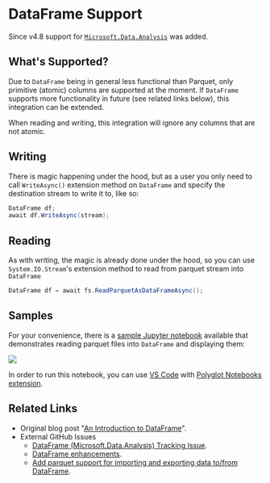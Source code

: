 # DataFrame Support

Since v4.8 support for [`Microsoft.Data.Analysis`](https://www.nuget.org/packages/Microsoft.Data.Analysis) was added. 

## What's Supported?

Due to `DataFrame` being in general less functional than Parquet, only primitive (atomic) columns are supported at the moment. If `DataFrame` supports more functionality in future (see related links below), this integration can be extended. 

When reading and writing, this integration will ignore any columns that are not atomic.

## Writing

There is magic happening under the hood, but as a user you only need to call `WriteAsync()` extension method on `DataFrame` and specify the destination stream to write it to, like so:

```csharp
DataFrame df;
await df.WriteAsync(stream);
```

## Reading

As with writing, the magic is already done under the hood, so you can use `System.IO.Stream`'s extension method to read from parquet stream into `DataFrame`

```csharp
DataFrame df = await fs.ReadParquetAsDataFrameAsync();
```

## Samples

For your convenience, there is a [sample Jupyter notebook](../notebooks/read_dataframe.ipynb) available that demonstrates reading parquet files into `DataFrame` and displaying them:

[![](img/ipynb-preview.png)](../notebooks/read_dataframe.ipynb)


In order to run this notebook, you can use [VS Code](https://code.visualstudio.com/) with [Polyglot Notebooks extension](https://marketplace.visualstudio.com/items?itemName=ms-dotnettools.dotnet-interactive-vscode). 

## Related Links

- Original blog post "[An Introduction to DataFrame](https://devblogs.microsoft.com/dotnet/an-introduction-to-dataframe/)".
- External GitHub Issues
  - [DataFrame (Microsoft.Data.Analysis) Tracking Issue](https://github.com/dotnet/machinelearning/issues/6144).
  - [DataFrame enhancements](https://github.com/dotnet/machinelearning/issues/6088).
  - [Add parquet support for importing and exporting data to/from DataFrame](https://github.com/dotnet/machinelearning/issues/5972).